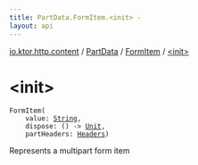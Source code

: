 ```yaml
---
title: PartData.FormItem.<init> - 
layout: api
---
```


<div class='api-docs-breadcrumbs'><a href="../../index.html">io.ktor.http.content</a> / <a href="../index.html">PartData</a> / <a href="index.html">FormItem</a> / <a href="./-init-.html">&lt;init&gt;</a></div>

# &lt;init&gt;

<div class="signature"><code><span class="identifier">FormItem</span><span class="symbol">(</span><br/>&nbsp;&nbsp;&nbsp;&nbsp;<span class="parameterName" id="io.ktor.http.content.PartData.FormItem$<init>(kotlin.String, kotlin.Function0((kotlin.Unit)), io.ktor.http.Headers)/value">value</span><span class="symbol">:</span>&nbsp;<a href="https://kotlinlang.org/api/latest/jvm/stdlib/kotlin/-string/index.html"><span class="identifier">String</span></a><span class="symbol">, </span><br/>&nbsp;&nbsp;&nbsp;&nbsp;<span class="parameterName" id="io.ktor.http.content.PartData.FormItem$<init>(kotlin.String, kotlin.Function0((kotlin.Unit)), io.ktor.http.Headers)/dispose">dispose</span><span class="symbol">:</span>&nbsp;<span class="symbol">(</span><span class="symbol">)</span>&nbsp;<span class="symbol">-&gt;</span>&nbsp;<a href="https://kotlinlang.org/api/latest/jvm/stdlib/kotlin/-unit/index.html"><span class="identifier">Unit</span></a><span class="symbol">, </span><br/>&nbsp;&nbsp;&nbsp;&nbsp;<span class="parameterName" id="io.ktor.http.content.PartData.FormItem$<init>(kotlin.String, kotlin.Function0((kotlin.Unit)), io.ktor.http.Headers)/partHeaders">partHeaders</span><span class="symbol">:</span>&nbsp;<a href="../../../io.ktor.http/-headers/index.html"><span class="identifier">Headers</span></a><span class="symbol">)</span></code></div>

Represents a multipart form item

